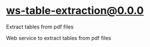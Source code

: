 # ws-table-extraction@0.0.0

Extract tables from pdf files

Web service to extract tables from pdf files
